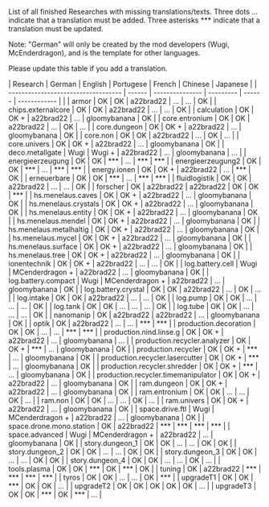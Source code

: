 List of all finished Researches with missing translations/texts. Three dots ... indicate that a translation must be added. Three asterisks *** indicate that a translation must be updated.

Note: "German" will only be created by the mod developers (Wugi, McEnderdragon), and is the template for other languages.

Please update this table if you add a translation.

| Research                            | German | English         | Portugese | French | Chinese      | Japanese  |
| ----------------------------------- | ------ | --------------- | --------- | ------ | ------------ |           |
| armor                               | OK     | OK              | a22brad22 | ...    | ...          | OK        |
| chips.externalcore                  | OK     | OK              | a22brad22 | ...    | ...          | OK        |
| calculation                         | OK     | OK +            | a22brad22 | ...    | gloomybanana | OK        |
| core.entronium                      | OK     | OK              | a22brad22 | ...    | OK           | ...       |
| core.dungeon                        | OK     | OK +            | a22brad22 | ...    | gloomybanana | OK        |
| core.non                            | OK     | OK              | a22brad22 | ...    | OK           | ...       |
| core.univers                        | OK     | OK +            | a22brad22 | ...    | gloomybanana | OK        |
| deco.metallgate                     | Wugi   | Wugi +          | a22brad22 | ...    | gloomybanana | ...       |
| energieerzeugung                    | OK     | OK              | ***       | ...    | ***          | ***       |
| energieerzeugung2                   | OK     | OK              | ***       | ...    | ***          | ***       |
| energy.ionen                        | OK     | OK +            | a22brad22 | ...    | ***          | OK        |
| erneuerbare                         | OK     | OK              | ***       | ...    | ***          | ***       |
| fluidlogistik                       | OK     | OK              | a22brad22 | ...    | ...          | OK        |
| forscher                            | OK     | a22brad22       | a22brad22 | OK     | OK           | ***       |
| hs.menelaus.caves                   | OK     | OK +            | a22brad22 | ...    | gloomybanana | OK        |
| hs.menelaus.crystals                | OK     | OK +            | a22brad22 | ...    | gloomybanana | OK        |
| hs.menelaus.entity                  | OK     | OK +            | a22brad22 | ...    | gloomybanana | OK        |
| hs.menelaus.mendel                  | OK     | OK +            | a22brad22 | ...    | gloomybanana | OK        |
| hs.menelaus.metalhaltig             | OK     | OK +            | a22brad22 | ...    | gloomybanana | OK        |
| hs.menelaus.mycel                   | OK     | OK +            | a22brad22 | ...    | gloomybanana | OK        |
| hs.menelaus.surface                 | OK     | OK +            | a22brad22 | ...    | gloomybanana | OK        |
| hs.menelaus.tree                    | OK     | OK +            | a22brad22 | ...    | gloomybanana | OK        |
| ionentechnik                        | OK     | OK +            | a22brad22 | ...    | ...          | OK        |
| log.battery.cell                    | Wugi   | MCenderdragon + | a22brad22 | ...    | gloomybanana | OK        |
| log.battery.compact                 | Wugi   | MCenderdragon + | a22brad22 | ...    | gloomybanana | OK        |
| log.battery.crystal                 | OK     | OK              | a22brad22 | ...    | OK           | ...       |
| log.intake                          | OK     | OK              | a22brad22 | ...    | ...          | OK        |
| log.pump                            | OK     | OK              | ...       | ...    | ...          | OK        |
| log.tank                            | OK     | OK              | ...       | ...    | ...          | OK        |
| log.tube                            | OK     | OK              | ...       | ...    | ...          | OK        |
| nanomanip                           | OK     | a22brad22       | a22brad22 | ...    | gloomybanana | OK        |
| optik                               | OK     | a22brad22       | ...       | ...    | ***          | ***       |
| production.decoration               | OK     | OK              | ...       | ...    | ***          | ***       |
| production.nind.linse.g             | OK     | OK +            | a22brad22 | ...    | gloomybanana | ...       |
| production.recycler.analyzer        | OK     | OK +            | ***       | ...    | gloomybanana | OK        |
| production.recycler                 | OK     | OK +            | ***       | ...    | gloomybanana | OK        |
| production.recycler.lasercutter     | OK     | OK +            | ***       | ...    | gloomybanana | OK        |
| production.recycler.shredder        | OK     | OK +            | ***       | ...    | gloomybanana | OK        |
| production.recycler.timemanipulator | OK     | OK +            | a22brad22 | ...    | gloomybanana | OK        |
| ram.dungeon                         | OK     | OK +            | a22brad22 | ...    | gloomybanana | OK        |
| ram.entronium                       | OK     | OK              | ...       | ...    | OK           | ...       |
| ram.non                             | OK     | OK              | ...       | ...    | OK           | ...       |
| ram.univers                         | OK     | OK +            | a22brad22 | ...    | gloomybanana | OK        |
| space.drive.ftl                     | Wugi   | MCenderdragon + | a22brad22 | ...    | gloomybanana | OK        |
| space.drone.mono.station            | OK     | a22brad22       | ***       | ***    | ***          | ***       |
| space.advanced                      | Wugi   | MCenderdragon + | a22brad22 | ...    | gloomybanana | OK        |
| story.dungeon_1                     | OK     | OK              | ...       | ...    | OK           | OK        |
| story.dungeon_2                     | OK     | OK              | ...       | ...    | OK           | OK        |
| story.dungeon_3                     | OK     | OK              | ...       | ...    | OK           | OK        |
| story.dungeon_4                     | OK     | OK              | ...       | ...    | OK           | ...       |
| tools.plasma                        | OK     | OK              | ***       | OK     | ***          | OK        |
| tuning                              | OK     | a22brad22       | ***       | ***    | ***          | ***       |
| tyros                               | OK     | OK              | ...       | ...    | OK           | ***       |
| upgradeT1                           | OK     | OK              | ***       | OK     | OK           | ...       |
| upgradeT2                           | OK     | OK              | OK        | OK     | OK           | ...       |
| upgradeT3                           | OK     | OK              | ***       | OK     | ***          | ...       |
